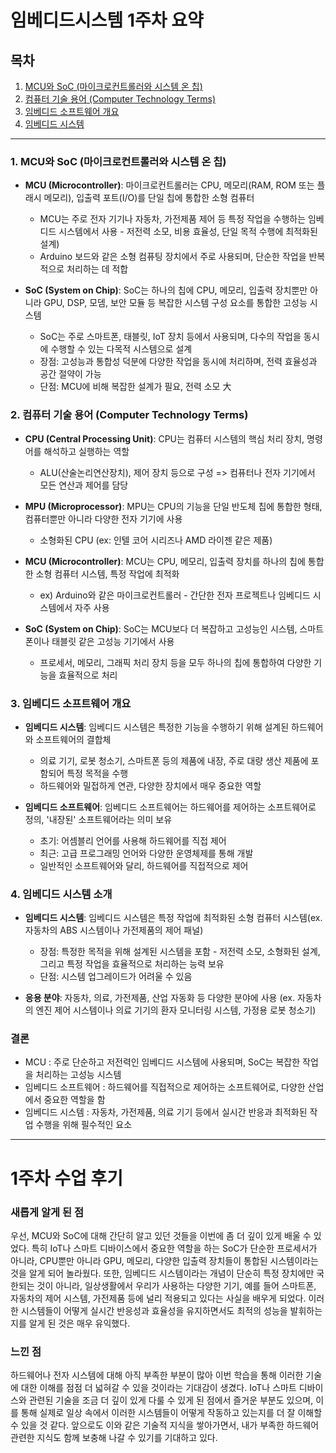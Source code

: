 # 임베디드시스템 1주차 요약
## 목차
1. [MCU와 SoC (마이크로컨트롤러와 시스템 온 칩)](#1-mcu와-soc-마이크로컨트롤러와-시스템-온-칩)
2. [컴퓨터 기술 용어 (Computer Technology Terms)](#2-컴퓨터-기술-용어-computer-technology-terms)
3. [임베디드 소프트웨어 개요](#3-임베디드-소프트웨어-개요)
4. [임베디드 시스템](#4-임베디드-시스템)

---
### 1. **MCU와 SoC (마이크로컨트롤러와 시스템 온 칩)**
- **MCU (Microcontroller)**: 마이크로컨트롤러는 CPU, 메모리(RAM, ROM 또는 플래시 메모리), 입출력 포트(I/O)를 단일 칩에 통합한 소형 컴퓨터
  - MCU는 주로 전자 기기나 자동차, 가전제품 제어 등 특정 작업을 수행하는 임베디드 시스템에서 사용 - 저전력 소모, 비용 효율성, 단일 목적 수행에 최적화된 설계)
  - Arduino 보드와 같은 소형 컴퓨팅 장치에서 주로 사용되며, 단순한 작업을 반복적으로 처리하는 데 적합
  
- **SoC (System on Chip)**: SoC는 하나의 칩에 CPU, 메모리, 입출력 장치뿐만 아니라 GPU, DSP, 모뎀, 보안 모듈 등 복잡한 시스템 구성 요소를 통합한 고성능 시스템
  - SoC는 주로 스마트폰, 태블릿, IoT 장치 등에서 사용되며, 다수의 작업을 동시에 수행할 수 있는 다목적 시스템으로 설계
  - 장점: 고성능과 통합성 덕분에 다양한 작업을 동시에 처리하며, 전력 효율성과 공간 절약이 가능
  - 단점: MCU에 비해 복잡한 설계가 필요, 전력 소모 大

### 2. **컴퓨터 기술 용어 (Computer Technology Terms)**
- **CPU (Central Processing Unit)**: CPU는 컴퓨터 시스템의 핵심 처리 장치, 명령어를 해석하고 실행하는 역할
  - ALU(산술논리연산장치), 제어 장치 등으로 구성 => 컴퓨터나 전자 기기에서 모든 연산과 제어를 담당
  
- **MPU (Microprocessor)**: MPU는 CPU의 기능을 단일 반도체 칩에 통합한 형태, 컴퓨터뿐만 아니라 다양한 전자 기기에 사용
  - 소형화된 CPU (ex: 인텔 코어 시리즈나 AMD 라이젠 같은 제품)

- **MCU (Microcontroller)**: MCU는 CPU, 메모리, 입출력 장치를 하나의 칩에 통합한 소형 컴퓨터 시스템, 특정 작업에 최적화
  - ex) Arduino와 같은 마이크로컨트롤러 - 간단한 전자 프로젝트나 임베디드 시스템에서 자주 사용

- **SoC (System on Chip)**: SoC는 MCU보다 더 복잡하고 고성능인 시스템, 스마트폰이나 태블릿 같은 고성능 기기에서 사용
  - 프로세서, 메모리, 그래픽 처리 장치 등을 모두 하나의 칩에 통합하여 다양한 기능을 효율적으로 처리

### 3. **임베디드 소프트웨어 개요**
- **임베디드 시스템**: 임베디드 시스템은 특정한 기능을 수행하기 위해 설계된 하드웨어와 소프트웨어의 결합체
  - 의료 기기, 로봇 청소기, 스마트폰 등의 제품에 내장, 주로 대량 생산 제품에 포함되어 특정 목적을 수행
  - 하드웨어와 밀접하게 연관, 다양한 장치에서 매우 중요한 역할

- **임베디드 소프트웨어**: 임베디드 소프트웨어는 하드웨어를 제어하는 소프트웨어로 정의, '내장된' 소프트웨어라는 의미 보유
  - 초기: 어셈블리 언어를 사용해 하드웨어를 직접 제어
  - 최근: 고급 프로그래밍 언어와 다양한 운영체제를 통해 개발
  - 일반적인 소프트웨어와 달리, 하드웨어를 직접적으로 제어

### 4. **임베디드 시스템 소개**
- **임베디드 시스템**: 임베디드 시스템은 특정 작업에 최적화된 소형 컴퓨터 시스템(ex. 자동차의 ABS 시스템이나 가전제품의 제어 패널)
  - 장점: 특정한 목적을 위해 설계된 시스템을 포함 - 저전력 소모, 소형화된 설계, 그리고 특정 작업을 효율적으로 처리하는 능력 보유
  - 단점: 시스템 업그레이드가 어려울 수 있음

- **응용 분야**: 자동차, 의료, 가전제품, 산업 자동화 등 다양한 분야에 사용 (ex. 자동차의 엔진 제어 시스템이나 의료 기기의 환자 모니터링 시스템, 가정용 로봇 청소기)

### 결론
- MCU : 주로 단순하고 저전력인 임베디드 시스템에 사용되며, SoC는 복잡한 작업을 처리하는 고성능 시스템
- 임베디드 소프트웨어 : 하드웨어를 직접적으로 제어하는 소프트웨어로, 다양한 산업에서 중요한 역할을 함
- 임베디드 시스템 : 자동차, 가전제품, 의료 기기 등에서 실시간 반응과 최적화된 작업 수행을 위해 필수적인 요소

<hr/>

# 1주차 수업 후기

### 새롭게 알게 된 점 
우선, MCU와 SoC에 대해 간단히 알고 있던 것들을 이번에 좀 더 깊이 있게 배울 수 있었다. 특히 IoT나 스마트 디바이스에서 중요한 역할을 하는 SoC가 단순한 프로세서가 아니라, CPU뿐만 아니라 GPU, 메모리, 다양한 입출력 장치들이 통합된 시스템이라는 것을 알게 되어 놀라웠다. 또한, 임베디드 시스템이라는 개념이 단순히 특정 장치에만 국한되는 것이 아니라, 일상생활에서 우리가 사용하는 다양한 기기, 예를 들어 스마트폰, 자동차의 제어 시스템, 가전제품 등에 널리 적용되고 있다는 사실을 배우게 되었다. 이러한 시스템들이 어떻게 실시간 반응성과 효율성을 유지하면서도 최적의 성능을 발휘하는지를 알게 된 것은 매우 유익했다.
### 느낀 점 
하드웨어나 전자 시스템에 대해 아직 부족한 부분이 많아 이번 학습을 통해 이러한 기술에 대한 이해를 점점 더 넓혀갈 수 있을 것이라는 기대감이 생겼다. IoT나 스마트 디바이스와 관련된 기술을 조금 더 깊이 있게 다룰 수 있게 된 점에서 즐거운 부분도 있으며, 이를 통해 실제로 일상 속에서 이러한 시스템들이 어떻게 작동하고 있는지를 더 잘 이해할 수 있을 것 같다. 앞으로도 이와 같은 기술적 지식을 쌓아가면서, 내가 부족한 하드웨어 관련한 지식도 함께 보충해 나갈 수 있기를 기대하고 있다.
